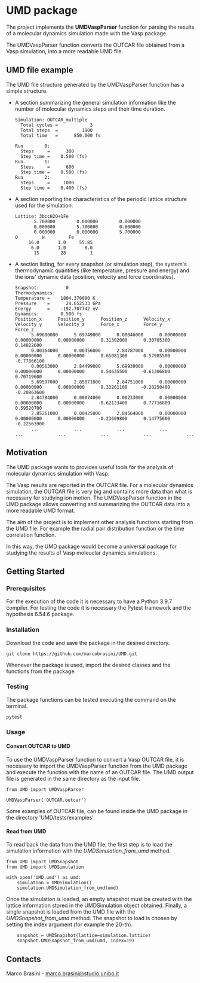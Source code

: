 # UMD package

The project implements the **UMDVaspParser** function for parsing the results of a molecular dynamics simulation made with the Vasp package.

The UMDVaspParser function converts the OUTCAR file obtained from a Vasp simulation, into a more readable UMD file.


## UMD file example

The UMD file structure generated by the UMDVaspParser function has a simple structure. 
+ A section summarizing the general simulation information like the number of molecular dynamics steps and their time duration.

	```
	Simulation: OUTCAR_multiple               
	  Total cycles =            3
	  Total steps  =         1900
	  Total time   =      850.000 fs

	Run        0:
	  Steps     =      300
	  Step time =    0.500 (fs)
	Run        1:
	  Steps     =      600
	  Step time =    0.500 (fs)
	Run        2:
	  Steps     =     1000
	  Step time =    0.400 (fs)
	```

+ A section reporting the characteristics of the periodic lattice structure used for the simulation.

	```
	Lattice: 3bccH2O+1Fe                   
	       5.700000        0.000000        0.000000
	       0.000000        5.700000        0.000000
	       0.000000        0.000000        5.700000
	O         H         Fe       
	     16.0       1.0     55.85
	      6.0       1.0       8.0
	       15        28         1
	```
 
+ A section listing, for every snapshot (or simulation step), the system's thermodynamic quantities (like temperature, pressure and energy) and the ions' dynamic data (position, velocity and force coordinates).

	```
	Snapshot:          0
	Thermodynamics:
  	Temperature =    1804.370000 K
  	Pressure    =      24.652533 GPa
  	Energy      =    -192.707742 eV
	Dynamics:        0.500 fs
	Position_x      Position_y      Position_z      Velocity_x      Velocity_y      Velocity_z      Force_x         Force_y         Force_z         
	      5.69600000      5.69749000      0.00046000      0.00000000      0.00000000      0.00000000      0.31302000      0.30705300      0.14822600
	      0.00364000      0.00356000      2.84787000      0.00000000      0.00000000      0.00000000      0.65081300      0.57985500     -0.77866100
	      0.00563000      2.84499000      5.69930000      0.00000000      0.00000000      0.00000000      0.54635500     -0.61306800      0.70719600
	      5.69597000      2.85071000      2.84751000      0.00000000      0.00000000      0.00000000      0.33261100     -0.20250400     -0.20863600
	      2.84784000      0.00074000      0.00233000      0.00000000      0.00000000      0.00000000     -0.62123400      0.77716800      0.59520700
	      2.85261000      0.00425000      2.84564000      0.00000000      0.00000000      0.00000000     -0.23609800      0.14775600     -0.22563900
	      ...             ...             ...             ...             ...             ...             ...             ...             ...
	```

## Motivation

The UMD package wants to provides useful tools for the analysis of molecular dynamics simulation with Vasp.

The Vasp results are reported in the OUTCAR file. For a molecular dynamics simulation, the OUTCAR file is very big and contains more data than what is necessary for studying ion motion. 
The UMDVaspParser function in the UMD package allows converting and summarizing the OUTCAR data into a more readable UMD format. 

The aim of the project is to implement other analysis functions starting from the UMD file. For example the radial pair distribution function or the time correlation function.

In this way, the UMD package would become a universal package for studying the results of Vasp moleuclar dynamics simulations.


## Getting Started

### Prerequisites

For the execution of the code it is necessary to have a Python 3.9.7 compiler.
For testing the code it is necessary the Pytest framework and the hypothesis 6.54.6 package.


### Installation 

Download the code and save the package in the desired directory.

	git clone https://github.com/marcobrasini/UMD.git

Whenever the package is used, import the desired classes and the functions from the package.


### Testing

The package functions can be tested executing the command on the terminal.

	pytest


### Usage

#### Convert OUTCAR to UMD
To use the UMDVaspParser function to convert a Vasp OUTCAR file, it is necessary to import the UMDVaspParser function from the UMD package and execute the function with the name of an OUTCAR file.
The UMD output file is generated in the same directory as the input file.

	from UMD import UMDVaspParser

	UMDVaspParser('OUTCAR.outcar')

Some examples of OUTCAR file, can be found inside the UMD package in the directory 'UMD/tests/examples'. 	

#### Read from UMD
To read back the data from the UMD file, the first step is to load the simulation information with the *UMDSimulation_from_umd* method.

	from UMD import UMDSnapshot
	from UMD import UMDSimulation

	with open('UMD.umd') as umd:
		simulation = UMDSimulation()
		simulation.UMDSimulation_from_umd(umd)

Once the simulation is loaded, an empty snapshot must be created with the lattice information stored in the UMDSimulation object obtained.
Finally, a single snapshot is loaded from the UMD file with the *UMDSnapshot_from_umd* method. The snapshot to load is chosen by setting the index argument (for example the 20-th).

		snapshot = UMDSnapshot(lattice=simulation.lattice)
		snapshot.UMDSnapshot_from_umd(umd, index=19)


## Contacts

Marco Brasini - marco.brasini@studio.unibo.it
